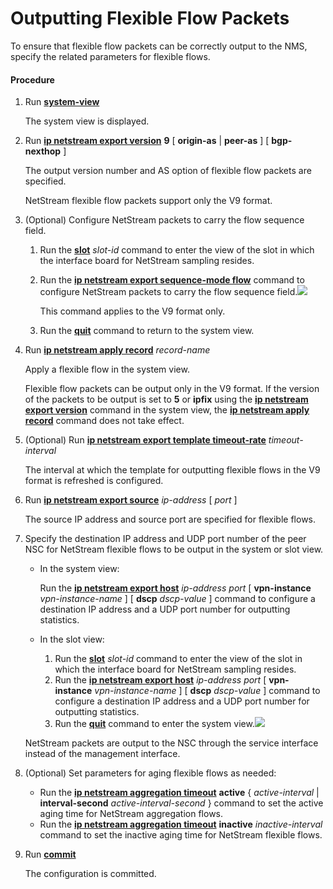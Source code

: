 Outputting Flexible Flow Packets
================================

To ensure that flexible flow packets can be correctly output to the NMS, specify the related parameters for flexible flows.

#### Procedure

1. Run [**system-view**](cmdqueryname=system-view)
   
   
   
   The system view is displayed.
2. Run [**ip netstream export version**](cmdqueryname=ip+netstream+export+version) **9** [ **origin-as** | **peer-as** ] [ **bgp-nexthop** ]
   
   
   
   The output version number and AS option of flexible flow packets are specified.
   
   
   
   NetStream flexible flow packets support only the V9 format.
3. (Optional) Configure NetStream packets to carry the flow sequence field.
   
   
   1. Run the [**slot**](cmdqueryname=slot) *slot-id* command to enter the view of the slot in which the interface board for NetStream sampling resides.
   2. Run the [**ip netstream export sequence-mode flow**](cmdqueryname=ip+netstream+export+sequence-mode+flow) command to configure NetStream packets to carry the flow sequence field.![](../../../../public_sys-resources/note_3.0-en-us.png) 
      
      This command applies to the V9 format only.
   3. Run the [**quit**](cmdqueryname=quit) command to return to the system view.
4. Run [**ip netstream apply record**](cmdqueryname=ip+netstream+apply+record) *record-name*
   
   
   
   Apply a flexible flow in the system view.
   
   
   
   Flexible flow packets can be output only in the V9 format. If the version of the packets to be output is set to **5** or **ipfix** using the [**ip netstream export version**](cmdqueryname=ip+netstream+export+version) command in the system view, the [**ip netstream apply record**](cmdqueryname=ip+netstream+apply+record) command does not take effect.
5. (Optional) Run [**ip netstream export template timeout-rate**](cmdqueryname=ip+netstream+export+template+timeout-rate) *timeout-interval*
   
   
   
   The interval at which the template for outputting flexible flows in the V9 format is refreshed is configured.
6. Run [**ip netstream export source**](cmdqueryname=ip+netstream+export+source) *ip-address* [ *port* ]
   
   
   
   The source IP address and source port are specified for flexible flows.
7. Specify the destination IP address and UDP port number of the peer NSC for NetStream flexible flows to be output in the system or slot view.
   
   
   * In the system view:
     
     Run the [**ip netstream export host**](cmdqueryname=ip+netstream+export+host) *ip-address* *port* [ **vpn-instance** *vpn-instance-name* ] [ **dscp** *dscp-value* ] command to configure a destination IP address and a UDP port number for outputting statistics.
   * In the slot view:
     
     1. Run the [**slot**](cmdqueryname=slot) *slot-id* command to enter the view of the slot in which the interface board for NetStream sampling resides.
     2. Run the [**ip netstream export host**](cmdqueryname=ip+netstream+export+host) *ip-address* *port* [ **vpn-instance** *vpn-instance-name* ] [ **dscp** *dscp-value* ] command to configure a destination IP address and a UDP port number for outputting statistics.
     3. Run the [**quit**](cmdqueryname=quit) command to enter the system view.![](../../../../public_sys-resources/note_3.0-en-us.png) 
   
   NetStream packets are output to the NSC through the service interface instead of the management interface.
8. (Optional) Set parameters for aging flexible flows as needed:
   
   
   * Run the [**ip netstream aggregation timeout**](cmdqueryname=ip+netstream+aggregation+timeout) **active** { *active-interval* | **interval-second** *active-interval-second* } command to set the active aging time for NetStream aggregation flows.
   * Run the [**ip netstream aggregation timeout**](cmdqueryname=ip+netstream+aggregation+timeout) **inactive** *inactive-interval* command to set the inactive aging time for NetStream flexible flows.
9. Run [**commit**](cmdqueryname=commit)
   
   
   
   The configuration is committed.